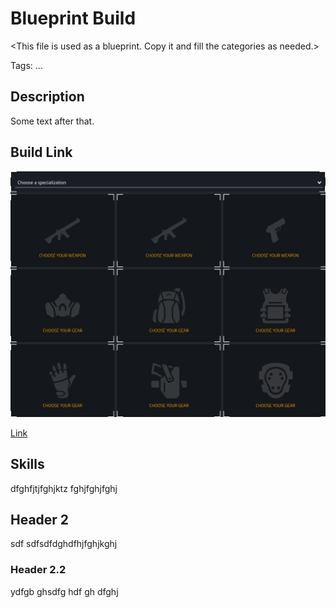 # Blueprint Build
\<This file is used as a blueprint. Copy it and fill the categories as needed.>

Tags: ...

## Description
Some text after that.

## Build Link
![Blueprint Build Picture](/assets/images/blueprint-build.png)

[Link](https://mxswat.github.io/mx-division-builds)

## Skills
dfghfjtjfghjktz
fghjfghjfghj

## Header 2
sdf
sdfsdfdghdfhjfghjkghj

### Header 2.2
ydfgb
ghsdfg
hdf
gh
dfghj
